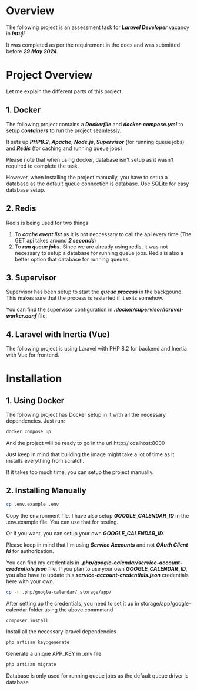 # Overview
The following project is an assessment task for **_Laravel Developer_** vacancy in **_Intuji_**. 

It was completed as per the requirement in the docs and was submitted before **_29 May 2024_**.

# Project Overview
Let me explain the different parts of this project.

## 1. Docker
The following project contains a **_Dockerfile_** and **_docker-compose.yml_** to setup **_containers_** to run the project seamlessly. 

It sets up **_PHP8.2_**, **_Apache_**, **_Node.js_**, **_Supervisor_** (for running queue jobs) and **_Redis_** (for caching and running queue jobs)

Please note that when using docker, database isn't setup as it wasn't required to complete the task.

However, when installing the project manually, you have to setup a database as the default queue connection is database. Use SQLite for easy database setup.

## 2. Redis
Redis is being used for two things

1. To **_cache event list_** as it is not neccessary to call the api every time (The GET api takes around _**2 seconds**_)
2. To _**run queue jobs**_. Since we are already using redis, it was not necessary to setup a database for running queue jobs. Redis is also a better option that database for running queues.

## 3. Supervisor
Supervisor has been setup to start the _**queue process**_ in the backgound. This makes sure that the process is restarted if it exits somehow.

You can find the supervisor configuration in **_.docker/supervisor/laravel-worker.conf_** file.

## 4. Laravel with Inertia (Vue)
The following project is using Laravel with PHP 8.2 for backend and Inertia with Vue for frontend.


# Installation

## 1. Using Docker
The following project has Docker setup in it with all the necessary dependencies.
Just run:
```bash
docker compose up
```
And the project will be ready to go in the url http://localhost:8000

Just keep in mind that building the image might take a lot of time as it installs everything from scratch.

If it takes too much time, you can setup the project manually.

## 2. Installing Manually
```bash
cp .env.example .env
```
Copy the environment file. I have also setup **_GOOGLE_CALENDAR_ID_** in the .env.example file. You can use that for testing.

Or if you want, you can setup your own **_GOOGLE_CALENDAR_ID_**. 

Please keep in mind that I'm using **_Service Accounts_** and not **_OAuth Client Id_** for authorization.

You can find my credentials in **_.php/google-calendar/service-account-credentials.json_** file. If you plan to use your own **_GOOGLE_CALENDAR_ID_**, you also have to update this **_service-account-credentials.json_** credentials here with your own.
```bash
cp -r .php/google-calendar/ storage/app/
```
After setting up the credentials, you need to set it up in storage/app/google-calendar folder using the above commmand
```bash
composer install
```
Install all the necessary laravel dependencies
```bash
php artisan key:generate
```
Generate a unique APP_KEY in .env file
```bash
php artisan migrate
```
Database is only used for running queue jobs as the default queue driver is database
